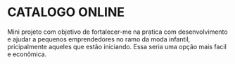 # CATALOGO ONLINE
Mini projeto com objetivo de fortalecer-me na pratica com desenvolvimento e ajudar a pequenos emprendedores no ramo da moda infantil, pricipalmente aqueles que estão iniciando. Essa seria uma opção mais facil e econômica.
